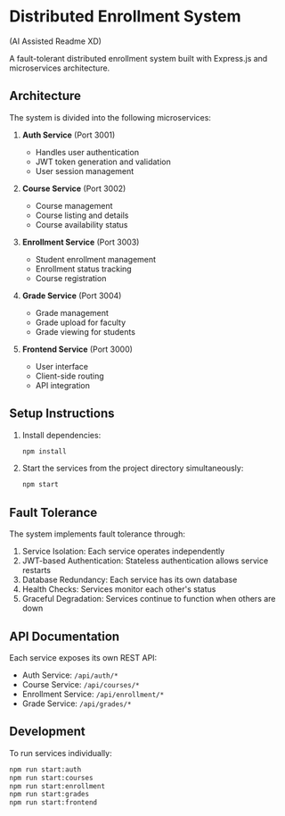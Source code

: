 # Distributed Enrollment System

(AI Assisted Readme XD)

A fault-tolerant distributed enrollment system built with Express.js and microservices architecture.

## Architecture

The system is divided into the following microservices:

1. **Auth Service** (Port 3001)
   - Handles user authentication
   - JWT token generation and validation
   - User session management

2. **Course Service** (Port 3002)
   - Course management
   - Course listing and details
   - Course availability status

3. **Enrollment Service** (Port 3003)
   - Student enrollment management
   - Enrollment status tracking
   - Course registration

4. **Grade Service** (Port 3004)
   - Grade management
   - Grade upload for faculty
   - Grade viewing for students

5. **Frontend Service** (Port 3000)
   - User interface
   - Client-side routing
   - API integration

## Setup Instructions

1. Install dependencies:
   ```bash
   npm install
   ```

2. Start the services from the project directory simultaneously:
   ```bash
   npm start
   ```

## Fault Tolerance

The system implements fault tolerance through:

1. Service Isolation: Each service operates independently
2. JWT-based Authentication: Stateless authentication allows service restarts
3. Database Redundancy: Each service has its own database
4. Health Checks: Services monitor each other's status
5. Graceful Degradation: Services continue to function when others are down

## API Documentation

Each service exposes its own REST API:

- Auth Service: `/api/auth/*`
- Course Service: `/api/courses/*`
- Enrollment Service: `/api/enrollment/*`
- Grade Service: `/api/grades/*`

## Development

To run services individually:

```bash
npm run start:auth
npm run start:courses
npm run start:enrollment
npm run start:grades
npm run start:frontend
``` 
